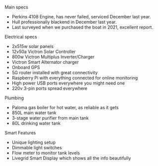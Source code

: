 Main specs
- Perkins 4108 Engine, has never failed, serviced December last year.
- Hull professionally blackend in December last year.
- Last surveyed when we purchased the boat in 2021, excellent report.

Electrical specs
- 2x515w solar panels
- 12v50a Victron Solar Controller
- 800w Victron Multiplus Inverter/Charger
- Victron Smart Alternator charger
- Onboard GPS
- 5G router installed with great connectivity
- Raspberry Pi with everything connected for online monitoring
- High power USB ports everywhere you might need one
- 220v 3-pin ports spread everywhere

Plumbing
- Paloma gas boiler for hot water, as reliable as it gets
- 850L main water tank
- 3-stage water purifier from main tank
- 80L drinking water tank

Smart Features
- Unique lighting setup
- Dimmable light switches
- Flow meter to monitor tank levels
- Livegrid Smart Display which shows all the info beautifully